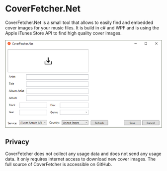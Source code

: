 # CoverFetcher.Net
CoverFetcher.Net is a small tool that allows to easily find and embedded cover images for your music files. It is build in c# and WPF and is using the Apple iTunes Store API to find high quality cover images.

![Screenshot of CoverFetcher.Net](/screenshot.png)

## Privacy
CoverFetcher does not collect any usage data and does not send any usage data. It only requires internet access to download new cover images.
The full source of CoverFetcher is accessible on GitHub.